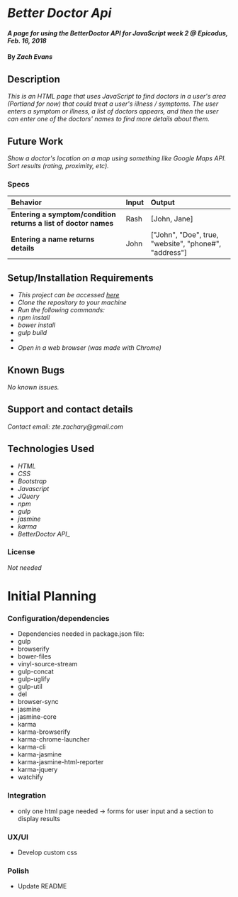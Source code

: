 # _Better Doctor Api_

#### _A page for using the BetterDoctor API for JavaScript week 2 @ Epicodus, Feb. 16, 2018_

#### By _**Zach Evans**_

## Description

_This is an HTML page that uses JavaScript to find doctors in a user's area (Portland for now) that could treat a user's illness / symptoms. The user enters a symptom or illness, a list of doctors appears, and then the user can enter one of the doctors' names to find more details about them._

## Future Work

_Show a doctor's location on a map using something like Google Maps API._
_Sort results (rating, proximity, etc)._

### Specs
| Behavior | Input | Output |
| :-------------     | :------------- | :-------------
| **Entering a symptom/condition returns a list of doctor names** | Rash | [John, Jane] |
| **Entering a name returns details** | John | ["John", "Doe", true, "website", "phone#", "address"] |


## Setup/Installation Requirements

* _This project can be accessed [here](https://github.com/ZEvans1/better-doctor.git)_
* _Clone the repository to your machine_
* _Run the following commands:_
* _npm install_
* _bower install_
* _gulp build_
*
* _Open in a web browser (was made with Chrome)_

## Known Bugs

_No known issues._

## Support and contact details

_Contact email: zte.zachary@gmail.com_

## Technologies Used

* _HTML_
* _CSS_
* _Bootstrap_
* _Javascript_
* _JQuery_
* _npm_
* _gulp_
* _jasmine_
* _karma_
* _BetterDoctor API__


### License

*Not needed*

#  Initial Planning

### Configuration/dependencies
  * Dependencies needed in package.json file:
  * gulp
  * browserify
  * bower-files
  * vinyl-source-stream
  * gulp-concat
  * gulp-uglify
  * gulp-util
  * del
  * browser-sync
  * jasmine
  * jasmine-core
  * karma
  * karma-browserify
  * karma-chrome-launcher
  * karma-cli
  * karma-jasmine
  * karma-jasmine-html-reporter
  * karma-jquery
  * watchify

### Integration
  * only one html page needed -> forms for user input and a section to display results

### UX/UI
  * Develop custom css

### Polish
  * Update README
